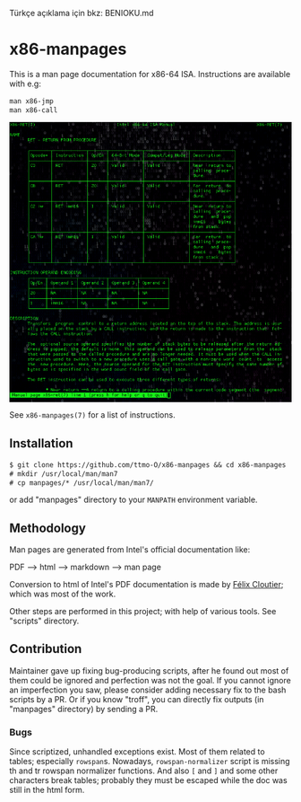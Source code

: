 Türkçe açıklama için bkz: BENIOKU.md

# x86-manpages

This is a man page documentation for x86-64 ISA. Instructions are available with e.g:

```
man x86-jmp
man x86-call
```

<p align="center">
  <img src="ss.png" align="middle">
</p>


See `x86-manpages(7)` for a list of instructions.

## Installation

```
$ git clone https://github.com/ttmo-O/x86-manpages && cd x86-manpages
# mkdir /usr/local/man/man7
# cp manpages/* /usr/local/man/man7/
```
or add "manpages" directory to your `MANPATH` environment variable.

## Methodology

Man pages are generated from Intel's official documentation like:

PDF --> html --> markdown --> man page

Conversion to html of Intel's PDF documentation is made by [Félix Cloutier](https://www.felixcloutier.com/x86/index.html); which was most of the work.

Other steps are performed in this project; with help of various tools. See "scripts" directory.


## Contribution

Maintainer gave up fixing bug-producing scripts, after he found out most of them could be ignored and perfection was not the goal. If you cannot ignore an imperfection you saw, please consider adding necessary fix to the bash scripts by a PR. Or if you know "troff", you can directly fix outputs (in "manpages" directory) by sending a PR.

### Bugs

Since scriptized, unhandled exceptions exist. Most of them related to tables; especially `rowspan`s. Nowadays, `rowspan-normalizer` script is missing th and tr rowspan normalizer functions. And also `[` and `]` and some other characters break tables; probably they must be escaped while the doc was still in the html form.
